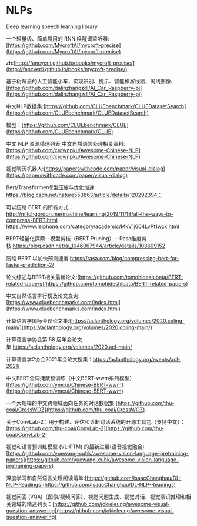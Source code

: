 # NLPs
Deep learning speech learning library

一个轻量级、简单易用的 RNN 唤醒词监听器: [https://github.com/MycroftAI/mycroft-precise](https://github.com/MycroftAI/mycroft-precise)

zh:[http://fancyerii.github.io/books/mycroft-precise/](http://fancyerii.github.io/books/mycroft-precise/)

基于树莓派的人工智能小车，实现识别、提示、智能旅游线路、离线图像:
[https://github.com/dalinzhangzdl/AI_Car_Raspberry-pi](https://github.com/dalinzhangzdl/AI_Car_Raspberry-pi)

中文NLP数据集:[https://github.com/CLUEbenchmark/CLUEDatasetSearch](https://github.com/CLUEbenchmark/CLUEDatasetSearch) 

模型：[https://github.com/CLUEbenchmark/CLUE](https://github.com/CLUEbenchmark/CLUE) 

中文 NLP 资源精选列表 中文自然语言处理相关资料:
[https://github.com/crownpku/Awesome-Chinese-NLP](https://github.com/crownpku/Awesome-Chinese-NLP)

视觉聊天机器人:[https://paperswithcode.com/paper/visual-dialog](https://paperswithcode.com/paper/visual-dialog)

Bert/Transformer模型压缩与优化加速: https://blog.csdn.net/nature553863/article/details/120292394：

可以压缩 BERT 的所有方式：http://mitchgordon.me/machine/learning/2019/11/18/all-the-ways-to-compress-BERT.html
https://www.leiphone.com/category/academic/MkV1j604LvPt1wcx.html

BERT轻量化探索—模型剪枝（BERT Pruning）—Rasa维度剪枝:https://blog.csdn.net/ai_1046067944/article/details/103609152 

压缩 BERT 以加快预测速度:https://rasa.com/blog/compressing-bert-for-faster-prediction-2/

论文综述与BERT相关最新论文:[https://github.com/tomohideshibata/BERT-related-papers](https://github.com/tomohideshibata/BERT-related-papers)

中文自然语言排行榜及论文查询:[https://www.cluebenchmarks.com/index.html](https://www.cluebenchmarks.com/index.html)

计算语言学国际会议论文集:[https://aclanthology.org/volumes/2020.coling-main/](https://aclanthology.org/volumes/2020.coling-main/)

计算语言学协会第 58 届年会论文集:https://aclanthology.org/volumes/2020.acl-main/

计算语言学2协会2021年会论文搜集：https://aclanthology.org/events/acl-2021/

中文BERT全词掩蔽预训练（中文BERT-wwm系列模型）[https://github.com/ymcui/Chinese-BERT-wwm](https://github.com/ymcui/Chinese-BERT-wwm)

一个大规模的中文跨领域面向任务的对话数据集:[https://github.com/thu-coai/CrossWOZ](https://github.com/thu-coai/CrossWOZ)

关于ConvLab-2：用于构建、评估和诊断对话系统的开源工具包（支持中文）：[https://github.com/thu-coai/ConvLab-2](https://github.com/thu-coai/ConvLab-2)

视觉和语言预训练模型 (VL-PTM) 的最新进展(语音视觉融合):[https://github.com/yuewang-cuhk/awesome-vision-language-pretraining-papers](https://github.com/yuewang-cuhk/awesome-vision-language-pretraining-papers)

深度学习和自然语言处理阅读清单:[https://github.com/IsaacChanghau/DL-NLP-Readings](https://github.com/IsaacChanghau/DL-NLP-Readings)

视觉问答 (VQA)（图像/视频问答）、视觉问题生成、视觉对话、视觉常识推理和相关领域的精选列表：[https://github.com/jokieleung/awesome-visual-question-answering](https://github.com/jokieleung/awesome-visual-question-answering)
